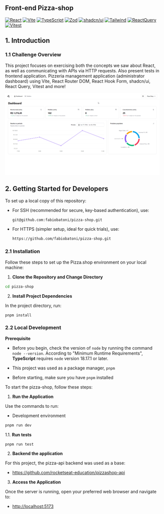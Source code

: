 ## Front-end Pizza-shop

[![React](https://img.shields.io/badge/-ReactJs-61DAFB?logo=react&logoColor=black&style=for-the-badge)](https://react.dev/)
[![Vite](https://img.shields.io/badge/-Vite-purple?logo=vite&logoColor=white&style=for-the-badge)](https://vitejs.dev)
[![TypeScript](https://img.shields.io/badge/TypeScript-3178C6?logo=TypeScript&logoColor=white&style=for-the-badge)](https://www.typescriptlang.org/)
[![Zod](https://img.shields.io/badge/zod-0E2E58?logo=zod&logoColor=white&style=for-the-badge)](https://zod.dev)
[![shadcn/ui](https://img.shields.io/badge/shadcnui-black?logo=shadcnui&logoColor=white&style=for-the-badge)](https://ui.shadcn.com)
[![Tailwind](https://img.shields.io/badge/tailwindcss-007FFF?logo=tailwindcss&logoColor=white&style=for-the-badge)](https://tailwindcss.com)
[![ReactQuery](https://img.shields.io/badge/reactquery-ffa500?logo=reactquery&logoColor=black&style=for-the-badge)](https://tanstack.com/query/v3)
[![Vitest](https://img.shields.io/badge/vitest-7CFC00?logo=vitest&logoColor=black&style=for-the-badge)](https://vitest.dev)

## 1. Introduction

### 1.1 Challenge Overview


This project focuses on exercising both the concepts we saw about React, as well as communicating with APIs via HTTP requests. Also present tests in frontend application. Pizzeria management application (administrator dashboard) using Vite, React Router DOM, React Hook Form, shadcn/ui, React Query, Vitest and more!


 ![Pizza-shop GIF](public\pizza-shop.gif)

## 2. Getting Started for Developers

To set up a local copy of this repository:

- For SSH (recommended for secure, key-based authentication), use:

  ```bash
  git@github.com:fabiobatoni/pizza-shop.git
  ```

- For HTTPS (simpler setup, ideal for quick trials), use:

  ```bash
  https://github.com/fabiobatoni/pizza-shop.git
  ```

### 2.1 Installation

Follow these steps to set up the Pizza.shop environment on your local
machine:

1. **Clone the Repository and Change Directory**

```bash
cd pizza-shop
```

2. **Install Project Dependencies**

In the project directory, run:

```bash
pnpm install
```

### 2.2 Local Development

**Prerequisite**

- Before you begin, check the version of `node` by running the command `node
--version`. According to "Minimum Runtime Requirements", **TypeScript** requires
`node` version 18.17.1 or later.

- This project was used as a package manager, `pnpm`
- Before starting, make sure you have `pnpm` installed

To start the pizza-shop, follow these steps:

1. **Run the Application**

Use the commands to run:

- Development environment

```bash
pnpm run dev
```

1.1. **Run tests**

```bash
pnpm run test
```
2. **Backend the application**

For this project, the pizza-api backend was used as a base:

- https://github.com/rocketseat-education/pizzashop-api


3. **Access the Application**

Once the server is running, open your preferred web browser and navigate to:

- [http://localhost:5173](http://localhost:5173)